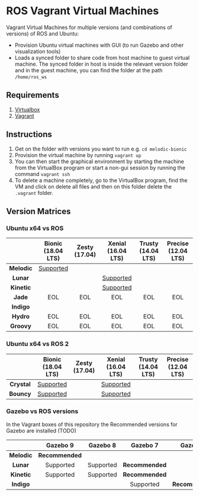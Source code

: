 # ROS Vagrant Virtual Machines

Vagrant Virtual Machines for multiple versions (and combinations of versions) of ROS and Ubuntu:
- Provision Ubuntu virtual machines with GUI (to run Gazebo and other visualization tools)
- Loads a synced folder to share code from host machine to guest virtual machine. The synced folder in host is inside 
  the relevant version folder and in the guest machine, you can find the folder at the path `/home/ros_ws`

## Requirements

1. [Virtualbox](https://www.virtualbox.org/wiki/Downloads)
2. [Vagrant](https://www.vagrantup.com/downloads.html)

## Instructions

1. Get on the folder with versions you want to run e.g. `cd melodic-bionic`
2. Provision the virtual machine by running `vagrant up`
3. You can then start the graphical environment by starting the machine from the VirtualBox program or
  start a non-gui session by running the command `vagrant ssh`
4. To delete a machine completely, go to the VirtualBox program, find the VM and click on delete all files and then on 
  this folder delete the `.vagrant` folder.

## Version Matrices

### Ubuntu x64 vs ROS

|             |         Bionic <br>(18.04 LTS)          | Zesty <br>(17.04) |         Xenial <br>(16.04 LTS)          | Trusty <br>(14.04 LTS) | Precise <br>(12.04 LTS) |
| :---------: | :-------------------------------------: | :---------------: | :-------------------------------------: | :--------------------: | :---------------------: |
| **Melodic** | [Supported](./melodic-bionic/README.md) |
|  **Lunar**  |                                         |                   |  [Supported](./lunar-xenial/README.md)  |
| **Kinetic** |                                         |                   | [Supported](./kinetic-xenial/README.md) |
|  **Jade**   |                   EOL                   |        EOL        |                   EOL                   |          EOL           |           EOL           |
| **Indigo**  |
|  **Hydro**  |                   EOL                   |        EOL        |                   EOL                   |          EOL           |           EOL           |
| **Groovy**  |                   EOL                   |        EOL        |                   EOL                   |          EOL           |           EOL           |

### Ubuntu x64 vs ROS 2

|             |         Bionic <br>(18.04 LTS)          | Zesty <br>(17.04) |         Xenial <br>(16.04 LTS)          | Trusty <br>(14.04 LTS) | Precise <br>(12.04 LTS) |
| :---------: | :-------------------------------------: | :---------------: | :-------------------------------------: | :--------------------: | :---------------------: |
| **Crystal** | [Supported](./crystal-bionic/README.md) |                   | [Supported](./crystal-xenial/README.md) |
| **Bouncy**  | [Supported](./bouncy-bionic/README.md)  |                   | [Supported](./bouncy-xenial/README.md)  |

### Gazebo vs ROS versions

In the Vagrant boxes of this repository the Recommended versions for Gazebo are installed (TODO)

|             |    Gazebo 9     | Gazebo 8  |    Gazebo 7     |    Gazebo 2     |
| :---------: | :-------------: | :-------: | :-------------: | :-------------: |
| **Melodic** | **Recommended** |           |                 |                 |
|  **Lunar**  |    Supported    | Supported | **Recommended** |                 |
| **Kinetic** |    Supported    | Supported | **Recommended** |                 |
| **Indigo**  |                 |           |    Supported    | **Recommended** |
